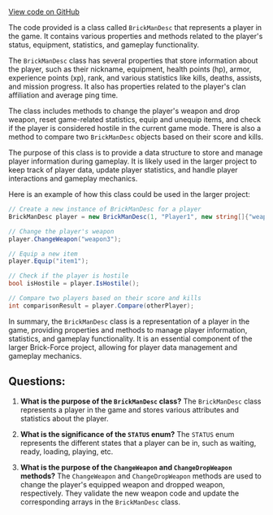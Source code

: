 [View code on GitHub](https://github.com/TieHaxJan/Brick-Force/Assembly-CSharp\BrickManDesc.cs)

The code provided is a class called `BrickManDesc` that represents a player in the game. It contains various properties and methods related to the player's status, equipment, statistics, and gameplay functionality.

The `BrickManDesc` class has several properties that store information about the player, such as their nickname, equipment, health points (hp), armor, experience points (xp), rank, and various statistics like kills, deaths, assists, and mission progress. It also has properties related to the player's clan affiliation and average ping time.

The class includes methods to change the player's weapon and drop weapon, reset game-related statistics, equip and unequip items, and check if the player is considered hostile in the current game mode. There is also a method to compare two `BrickManDesc` objects based on their score and kills.

The purpose of this class is to provide a data structure to store and manage player information during gameplay. It is likely used in the larger project to keep track of player data, update player statistics, and handle player interactions and gameplay mechanics.

Here is an example of how this class could be used in the larger project:

```csharp
// Create a new instance of BrickManDesc for a player
BrickManDesc player = new BrickManDesc(1, "Player1", new string[]{"weapon1", "weapon2"}, 1, 100, 1, "Clan1", 1, 10, new string[]{"weapon1", "weapon2"}, new string[]{"dropItem1", "dropItem2"});

// Change the player's weapon
player.ChangeWeapon("weapon3");

// Equip a new item
player.Equip("item1");

// Check if the player is hostile
bool isHostile = player.IsHostile();

// Compare two players based on their score and kills
int comparisonResult = player.Compare(otherPlayer);
```

In summary, the `BrickManDesc` class is a representation of a player in the game, providing properties and methods to manage player information, statistics, and gameplay functionality. It is an essential component of the larger Brick-Force project, allowing for player data management and gameplay mechanics.
## Questions: 
 1. **What is the purpose of the `BrickManDesc` class?**
The `BrickManDesc` class represents a player in the game and stores various attributes and statistics about the player.

2. **What is the significance of the `STATUS` enum?**
The `STATUS` enum represents the different states that a player can be in, such as waiting, ready, loading, playing, etc.

3. **What is the purpose of the `ChangeWeapon` and `ChangeDropWeapon` methods?**
The `ChangeWeapon` and `ChangeDropWeapon` methods are used to change the player's equipped weapon and dropped weapon, respectively. They validate the new weapon code and update the corresponding arrays in the `BrickManDesc` class.